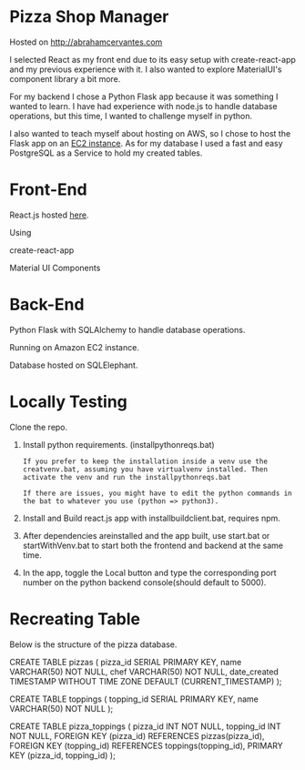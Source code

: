 # Pizza Shop Manager
Hosted on http://abrahamcervantes.com


I selected React as my front end due to its easy setup with create-react-app and my previous experience with it. I also wanted to explore MaterialUI's component library a bit more.

For my backend I chose a Python Flask app because it was something I wanted to learn. I have had experience with node.js to handle database operations, but this time, I wanted to challenge myself in python.

I also wanted to teach myself about hosting on AWS, so I chose to host the Flask app on an [EC2 instance](https://aws.amazon.com/ec2/). As for my database I used a fast and easy PostgreSQL as a Service to hold my created tables.


# Front-End
React.js hosted [here](http://abrahamcervantes.com). 

Using 

create-react-app

Material UI Components

# Back-End
Python Flask with SQLAlchemy to handle database operations.

Running on Amazon EC2 instance.

Database hosted on SQLElephant.

# Locally Testing
Clone the repo.
1. Install python requirements. (installpythonreqs.bat)
   
       If you prefer to keep the installation inside a venv use the creatvenv.bat, assuming you have virtualvenv installed. Then activate the venv and run the installpythonreqs.bat
   
       If there are issues, you might have to edit the python commands in the bat to whatever you use (python => python3).
   
3. Install and Build react.js app with installbuildclient.bat, requires npm.
4. After dependencies areinstalled and the app built, use start.bat or startWithVenv.bat to start both the frontend and backend at the same time.
5. In the app, toggle the Local button and type the corresponding port number on the python backend console(should default to 5000).

# Recreating Table
Below is the structure of the pizza database.

CREATE TABLE pizzas (
    pizza_id SERIAL PRIMARY KEY,
    name VARCHAR(50) NOT NULL,
    chef VARCHAR(50) NOT NULL,
    date_created TIMESTAMP WITHOUT TIME ZONE DEFAULT (CURRENT_TIMESTAMP)
);

CREATE TABLE toppings (
    topping_id SERIAL PRIMARY KEY,
    name VARCHAR(50) NOT NULL
);

CREATE TABLE pizza_toppings (
    pizza_id INT NOT NULL,
    topping_id INT NOT NULL,
    FOREIGN KEY (pizza_id) REFERENCES pizzas(pizza_id),
    FOREIGN KEY (topping_id) REFERENCES toppings(topping_id),
    PRIMARY KEY (pizza_id, topping_id)
);

